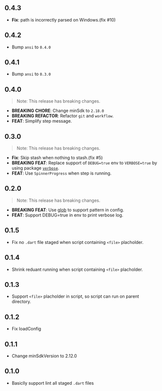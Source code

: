 ## 0.4.3

 - **Fix**: path is incorrectly parsed on Windows.(fix #10)

## 0.4.2

 - Bump `ansi` to `0.4.0`

## 0.4.1

 - Bump `ansi` to `0.3.0`

## 0.4.0

> Note: This release has breaking changes.

 - **BREAKING** **CHORE**: Change minSdk to `2.18.0`
 - **BREAKING** **REFACTOR**: Refactor `git` and `workflow`.
 - **FEAT**: Simplify step message.

## 0.3.0

> Note: This release has breaking changes.

 - **Fix**: Skip stash when nothing to stash.(fix #5)
 - **BREAKING** **FEAT**: Replace support of `DEBUG=true` env to `VERBOSE=true` by using package [`verbose`](https://pub.dev/packages/verbose).
 - **FEAT**: Use `SpinnerProgress` when step is running.

## 0.2.0

> Note: This release has breaking changes.

 - **BREAKING** **FEAT**: Use [glob](https://github.com/dart-lang/glob) to support pattern in config.
 - **FEAT**: Support DEBUG=true in env to print verbose log. 

## 0.1.5

- Fix no `.dart` file staged when script containing `<file>` placholder. 

## 0.1.4

- Shrink reduant running when script containing `<file>` placholder. 

## 0.1.3

- Support `<file>` placholder in script, so script can run on parent directory. 

## 0.1.2

- Fix loadConfig

## 0.1.1

- Change minSdkVersion to 2.12.0

## 0.1.0

- Basiclly support lint all staged `.dart` files
